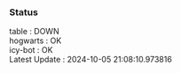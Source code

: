 ### Status


table : DOWN  
hogwarts : OK  
icy-bot : OK  
Latest Update : 2024-10-05 21:08:10.973816

